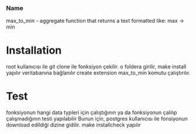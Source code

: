 ### Name
  max_to_min - aggregate function that returns a text formatted like: max -> min

# Installation 
  root kullanıcısı ile 
  git clone ile fonksiyon çekilir. 
  o foldera girilir, 
  make install yapılır 
  veritabanına bağlanılır 
  create extension max_to_min komutu çalıştırılır. 

# Test
  fonksiyonun hangi data typleri için çalıştığının ya da fonksiyonun çalılıp çalışmadığının testi yapılabilir
  Bunun için,
  postgres kullanıcısı ile fonsiyonun download edildiği dizine gidilir.
  make installcheck yapılır 

  
